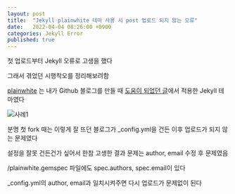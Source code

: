 ```yaml
---
layout: post
title:  "Jekyll plainwhite 테마 사용 시 post 업로드 되지 않는 오류"
date:   2022-04-04 08:26:00 +0900
categories: Jekyll Error
published: true
---
```

첫 업로드부터 Jekyll 오류로 고생을 했다

그래서 겪었던 시행착오를 정리해보려함

[plainwhite] 는 내가 Github 블로그를 만들 때 [도움이 되었던 글]에서 적용한 Jekyll 테마였다


![사례1](https://drive.google.com/uc?id=1f231a_RKUolFDBRYp7R4XoA11bvtNCj1)

분명 첫 fork 때는 이렇게 잘 뜨던 블로그가 _config.yml을 건든 이후 업로드가 되지 않는 문제였다

설정을 잘못 건든건가 싶어서 한참 고생한 결과 문제는 author, email 수정 후 문제였음

/plainwhite.gemspec 파일에도 spec.authors, spec.email이 있다

_config.yml의 author, email과 일치시켜주면 다시 업로드가 문제없이 된다




[plainwhite]:https://github.com/samarsault/plainwhite-jekyll
[도움이 되었던 글]:https://zeddios.tistory.com/1223